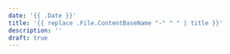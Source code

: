 ```yaml
---
date: '{{ .Date }}'
title: '{{ replace .File.ContentBaseName "-" " " | title }}'
description: ''
draft: true
---
```

